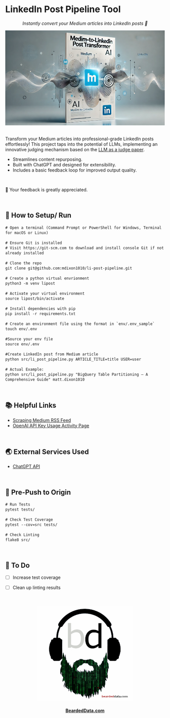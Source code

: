 # LinkedIn Post Pipeline Tool

<p align="center">
  <i align="center">Instantly convert your Medium articles into LinkedIn posts 🚀</i>
</p>


<div align="center">
<img src="assets/cover-new.webp" alt="Medium-to-LinkedIn Post Transformer" width="600" height="300">
</div>

<br> 

Transform your Medium articles into professional-grade LinkedIn posts effortlessly! This project taps into the potential of LLMs, implementing an innovative judging mechanism based on the [LLM as a judge paper](https://huggingface.co/papers/2306.05685).

- Streamlines content repurposing.
- Built with ChatGPT and designed for extensibility.
- Includes a basic feedback loop for improved output quality.

<br>

🚀  Your feedback is greatly appreciated. 

<br>

## 🔧 How to Setup/ Run

```shell
# Open a terminal (Command Prompt or PowerShell for Windows, Terminal for macOS or Linux)

# Ensure Git is installed
# Visit https://git-scm.com to download and install console Git if not already installed

# Clone the repo
git clone git@github.com:mdixon1010/li-post-pipeline.git

# Create a python virtual envrionment
python3 -m venv lipost

# Activate your virtual environment
source lipost/bin/activate

# Install dependencies with pip
pip install -r requirements.txt

# Create an environment file using the format in `env/.env_sample`
touch env/.env

#Source your env file
source env/.env

#Create LinkedIn post from Medium article
python src/li_post_pipeline.py ARTICLE_TITLE=title USER=user

# Actual Example: 
python src/li_post_pipeline.py "BigQuery Table Partitioning — A Comprehensive Guide" matt.dixon1010

```

<br>

##  📚 Helpful Links
- [Scraping Medium RSS Feed](https://pub.towardsai.net/scraping-your-medium-stories-a3a078ab2e7f)
- [OpenAI API Key Usage Activity Page](https://platform.openai.com/usage/activity)

<br> 

## 🌏 External Services Used
- [ChatGPT API](https://platform.openai.com/)

<br>

## 🤖 Pre-Push to Origin

```shell
# Run Tests
pytest tests/

# Check Test Coverage
pytest --cov=src tests/

# Check Linting
flake8 src/
```

<br>

## 📝  To Do

- [ ] Increase test coverage
- [ ] Clean up linting results


<br>
<br>



<div align="center">
    <img src="assets/bearded-data-logo.png" alt="Bearded Data Logo" width="300" height="300">
</div>

<h4 align="center">
  <a href="https://www.beardeddata.com/"> BeardedData.com </a>
